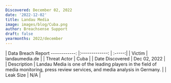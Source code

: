 ```yaml
---
Discovered: December 02, 2022
date: '2022-12-02'
title: Landau Media
image: images/blog/Cuba.png
author: Breachsense Support
draft: false
yearmonths: 2022/december
---
```



| Data Breach Report
------------:     |:-------------:    | :-----:|
| Victim      | landaumedia.de      | 
| Threat Actor      | Cuba      | 
| Date Discovered      | Dec 02, 2022      | 
| Description      | Landau Media is one of the leading players in the field of media monitoring, press review services, and media analysis in Germany.      | 
| Leak Size      | N/A      | 

